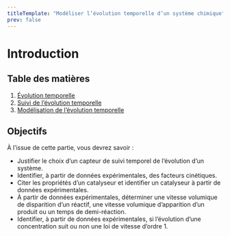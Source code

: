 ```yaml
---
titleTemplate: "Modéliser l’évolution temporelle d’un système chimique"
prev: false
---
```


# Introduction

## Table des matières

1. [Évolution temporelle](evolution-temporelle.md)
2. [Suivi de l’évolution temporelle](suivi-evolution-temporelle.md)
3. [Modélisation de l’évolution temporelle](modelisation-evolution-temporelle.md)

## Objectifs

À l’issue de cette partie, vous devrez savoir :

- Justifier le choix d’un capteur de suivi temporel de l’évolution d’un système.
- Identifier, à partir de données expérimentales, des facteurs cinétiques.
- Citer les propriétés d’un catalyseur et identifier un catalyseur à partir de données expérimentales.
- À partir de données expérimentales, déterminer une vitesse volumique de disparition d’un réactif, une vitesse volumique d’apparition d’un produit ou un temps de demi-réaction.
- Identifier, à partir de données expérimentales, si l’évolution d’une concentration suit ou non une loi de vitesse d’ordre 1.
